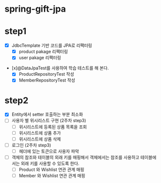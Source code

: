# spring-gift-jpa
# step1
- [x] JdbcTemplate 기반 코드를 JPA로 리팩터링
  - [x] product pakage 리팩터링
  - [x] user pakage 리팩터링
- [x]@DataJpaTest를 사용하여 학습 테스트를 해 본다.
  - [x] ProductRepositoryTest 작성
  - [x] MemberRepositoryTest 작성
# step2
- [x] Entity에서 setter 호출하는 부분 최소화
- [ ] 사용자 별 위시리스트 구현 (2주차 step3)
  - [ ] 위시리스트에 등록된 상품 목록을 조회
  - [ ] 위시리스트에 상품 추가
  - [ ] 위시리스트에 상품 삭제
- [ ] 로그인 (2주차 step3)
  - [ ] 헤더에 있는 토큰으로 사용자 파악
- [ ] 객체의 참조와 테이블의 외래 키를 매핑해서 객체에서는 참조를 사용하고 테이블에서는 외래 키를 사용할 수 있도록 한다.
  - [ ] Product 와 Wishlist 연관 관계 매핑
  - [ ] Member 와 Wishlist 연관 관계 매핑